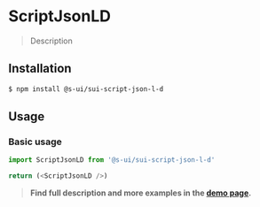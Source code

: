 # ScriptJsonLD

> Description

<!-- ![](./assets/preview.png) -->

## Installation

```sh
$ npm install @s-ui/sui-script-json-l-d
```

## Usage

### Basic usage
```js
import ScriptJsonLD from '@s-ui/sui-script-json-l-d'

return (<ScriptJsonLD />)
```


> **Find full description and more examples in the [demo page](#).**